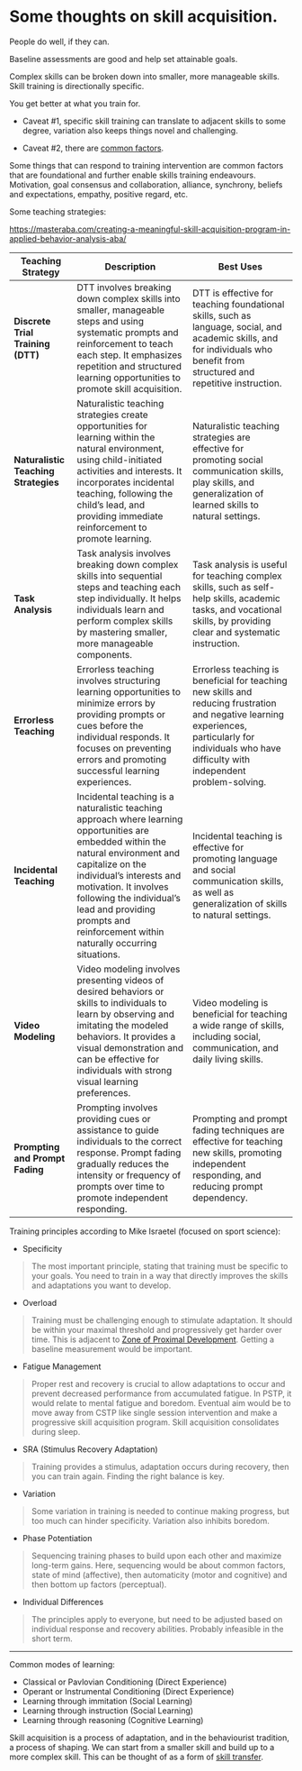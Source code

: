 # Some thoughts on skill acquisition.

People do well, if they can. 

Baseline assessments are good and help set attainable goals. 

Complex skills can be broken down into smaller, more manageable skills. Skill training is directionally specific.

You get better at what you train for. 

* Caveat #1, specific skill training can translate to adjacent skills to some degree, variation also keeps things novel and challenging. 

* Caveat #2, there are [common factors](https://github.com/Wordweaver-EH/PSTP/blob/main/commonfactors.md).

Some things that can respond to training intervention are common factors that are foundational and further enable skills training endeavours. Motivation, goal consensus and collaboration, alliance, synchrony, beliefs and expectations, empathy, positive regard, etc.

Some teaching strategies: 

https://masteraba.com/creating-a-meaningful-skill-acquisition-program-in-applied-behavior-analysis-aba/

| **Teaching Strategy**               | **Description**                                                                                                                                                                      | **Best Uses**                                                                                                                                                                                                                         |
|-------------------------------------|--------------------------------------------------------------------------------------------------------------------------------------------------------------------------------------|---------------------------------------------------------------------------------------------------------------------------------------------------------------------------------------------------------------------------------------|
| **Discrete Trial Training (DTT)**   | DTT involves breaking down complex skills into smaller, manageable steps and using systematic prompts and reinforcement to teach each step. It emphasizes repetition and structured learning opportunities to promote skill acquisition. | DTT is effective for teaching foundational skills, such as language, social, and academic skills, and for individuals who benefit from structured and repetitive instruction.                                                          |
| **Naturalistic Teaching Strategies**| Naturalistic teaching strategies create opportunities for learning within the natural environment, using child-initiated activities and interests. It incorporates incidental teaching, following the child’s lead, and providing immediate reinforcement to promote learning. | Naturalistic teaching strategies are effective for promoting social communication skills, play skills, and generalization of learned skills to natural settings.                                                                         |
| **Task Analysis**                   | Task analysis involves breaking down complex skills into sequential steps and teaching each step individually. It helps individuals learn and perform complex skills by mastering smaller, more manageable components. | Task analysis is useful for teaching complex skills, such as self-help skills, academic tasks, and vocational skills, by providing clear and systematic instruction.                                                                    |
| **Errorless Teaching**              | Errorless teaching involves structuring learning opportunities to minimize errors by providing prompts or cues before the individual responds. It focuses on preventing errors and promoting successful learning experiences. | Errorless teaching is beneficial for teaching new skills and reducing frustration and negative learning experiences, particularly for individuals who have difficulty with independent problem-solving.                                  |
| **Incidental Teaching**             | Incidental teaching is a naturalistic teaching approach where learning opportunities are embedded within the natural environment and capitalize on the individual’s interests and motivation. It involves following the individual’s lead and providing prompts and reinforcement within naturally occurring situations. | Incidental teaching is effective for promoting language and social communication skills, as well as generalization of skills to natural settings.                                                                                      |
| **Video Modeling**                  | Video modeling involves presenting videos of desired behaviors or skills to individuals to learn by observing and imitating the modeled behaviors. It provides a visual demonstration and can be effective for individuals with strong visual learning preferences. | Video modeling is beneficial for teaching a wide range of skills, including social, communication, and daily living skills.                                                                                                             |
| **Prompting and Prompt Fading**     | Prompting involves providing cues or assistance to guide individuals to the correct response. Prompt fading gradually reduces the intensity or frequency of prompts over time to promote independent responding. | Prompting and prompt fading techniques are effective for teaching new skills, promoting independent responding, and reducing prompt dependency.                                                                                         |

Training principles according to Mike Israetel (focused on sport science):

* Specificity
  
> The most important principle, stating that training must be specific to your goals. You need to train in a way that directly improves the skills and adaptations you want to develop.

* Overload
  
> Training must be challenging enough to stimulate adaptation. It should be within your maximal threshold and progressively get harder over time. This is adjacent to [Zone of Proximal Development](https://en.wikipedia.org/wiki/Zone_of_proximal_development). Getting a baseline measurement would be important.

* Fatigue Management
  
> Proper rest and recovery is crucial to allow adaptations to occur and prevent decreased performance from accumulated fatigue. In PSTP, it would relate to mental fatigue and boredom. Eventual aim would be to move away from CSTP like single session intervention and make a progressive skill acquisition program. Skill acquisition consolidates during sleep.

* SRA (Stimulus Recovery Adaptation)
  
> Training provides a stimulus, adaptation occurs during recovery, then you can train again. Finding the right balance is key.

* Variation
  
> Some variation in training is needed to continue making progress, but too much can hinder specificity. Variation also inhibits boredom.

* Phase Potentiation
  
> Sequencing training phases to build upon each other and maximize long-term gains. Here, sequencing would be about common factors, state of mind (affective), then automaticity (motor and cognitive) and then bottom up factors (perceptual).

* Individual Differences
  
> The principles apply to everyone, but need to be adjusted based on individual response and recovery abilities. Probably infeasible in the short term.

----------

Common modes of learning:

* Classical or Pavlovian Conditioning (Direct Experience)
* Operant or Instrumental Conditioning (Direct Experience)
* Learning through immitation (Social Learning)
* Learning through instruction (Social Learning)
* Learning through reasoning (Cognitive Learning)

Skill acquisition is a process of adaptation, and in the behaviourist tradition, a process of shaping. We can start from a smaller skill and build up to a more complex skill. This can be thought of as a form of [skill transfer](https://github.com/Wordweaver-EH/PSTP/blob/main/skilltransfer.html).
